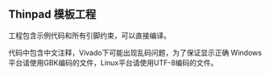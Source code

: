 Thinpad 模板工程
---------------

工程包含示例代码和所有引脚约束，可以直接编译。

代码中包含中文注释，Vivado下可能出现乱码问题，为了保证显示正确
Windows平台请使用GBK编码的文件，Linux平台请使用UTF-8编码的文件。  
